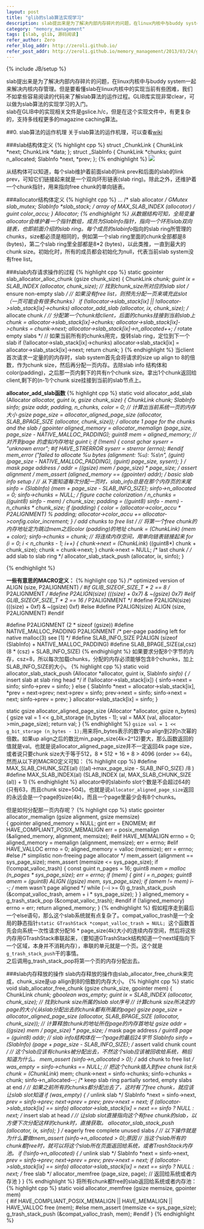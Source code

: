 ```yaml
---
layout: post
title: "glib的slab算法实现学习"
description: slab提出来是为了解决内部内存碎片的问题，在linux内核中与buddy system一起来解决内核内存管理。但是要看懂slab在linux内核中的实现当前有些困难，我们不如拿些容易阅读的代码来了解slab算法的运作过程。GLIB库实现非常clear，可以做为slab算法的实现学习的入门。
category: "memory_management"
tags: [slab, glib, 源码阅读]
refer_author: Zero
refer_blog_addr: http://zeroli.github.io/
refer_post_addr: http://zeroli.github.io/memory_management/2013/03/24/glib-slab-algo-explain/
---
```

{% include JB/setup %}

slab提出来是为了解决内部内存碎片的问题，在linux内核中与buddy system一起来解决内核内存管理。但是要看懂slab在linux内核中的实现当前有些困难，我们不如拿些容易阅读的代码来了解slab算法的运作过程。GLIB库实现非常clear，可以做为slab算法的实现学习的入门。  
slab在GLIB中的实现相关文件是gslice.h/c，但是在这个实现文件中，有更复杂的，支持多线程更多的magazine caching算法。

##0. slab算法的运作机理
关于slab算法的运作机理，可以查看[wiki](http://en.wikipedia.org/wiki/Slab_allocation%22%3Ehttp://en.wikipedia.org/wiki/Slab_allocation)


###slab结构体定义
{% highlight cpp %}
struct _ChunkLink {
	ChunkLink *next;
	ChunkLink *data;
};
struct _SlabInfo {
	ChunkLink *chunks;
	guint n_allocated;
	SlabInfo *next, *prev;
};
{% endhighlight %}
![](http://zeroli.github.io/assets/image/1345812003_5463.png)

从结构体可以知道，每个slab维护着前面slab的link prev和后面的slab的link prev，可知它们链接起来就是一个双向环形链表(slab ring)。除此之外，还维护着一个chunk指针，用来指向free chunk的单向链表。

###allocator结构体定义
{% highlight cpp %}
	...
	/* slab allocator */
	GMutex slab_mutex;
	SlabInfo **slab_stack; /* array of MAX_SLAB_INDEX (allocator) */
	guint color_accu;
} Allocator;
{% endhighlight %}
从数据结构可知，全局变量allocator会维护着一个指针数组，成员为SlabInfo*指针，指向一个环形slab双向链表，也即前面介绍的slab ring。每个成员的slabinfo*指向的slab ring所管理的chunks，size都必须是相同的，例如第一个slab ring里面的chunk全部都是8 (bytes)，第二个slab ring里全部都是8\*2 (bytes)，以此类推，一直到最大的chunk size。初始化时，所有的成员都会初始化为null，代表当前slab system没有free list。

###slab内存请求操作的过程
{% highlight cpp %}
static gpointer
slab_allocator_alloc_chunk (gsize chunk_size)
{
	ChunkLink *chunk;
	guint ix = SLAB_INDEX (allocator, chunk_size); // 找到chunk_size所对应的slab slot
	/* ensure non-empty slab */
	// 如果没有free list，则预先分配一页来填充此slot（一页可能会有很多chunks）
	if (!allocator->slab_stack[ix] || !allocator->slab_stack[ix]->chunks)
	allocator_add_slab (allocator, ix, chunk_size);
	/* allocate chunk */
	// 分配第一个chunk给client，后面的chunks挂接到当前slab上
	chunk = allocator->slab_stack[ix]->chunks;
	allocator->slab_stack[ix]->chunks = chunk->next;
	allocator->slab_stack[ix]->n_allocated++;
	/* rotate empty slabs */
	// 如果当前所有的chunks用完，旋转slab ring，定位到下一个slab
	if (!allocator->slab_stack[ix]->chunks)
	allocator->slab_stack[ix] = allocator->slab_stack[ix]->next;
	return chunk;
}
{% endhighlight %}
当client首次请求一定量的的内存时，slab system首先会将请求的size up align to 8的倍数，作为chunk size，然后再分配一页内存。去除slab info 结构体和color(padding)，之后那一页内剩下的共有n个chunk size。拿出1个chunk返回给client,剩下的(n-1)个chunk size挂接到当前的slab节点上。

**allocator_add_slab函数**
{% highlight cpp %}
static void
allocator_add_slab (Allocator *allocator,
guint ix,
gsize chunk_size)
{
	ChunkLink *chunk;
	SlabInfo *sinfo;
	gsize addr, padding, n_chunks, color = 0;
	// 计算出当前系统一页的内存大小
	gsize page_size = allocator_aligned_page_size (allocator, SLAB_BPAGE_SIZE (allocator, chunk_size));
	/* allocate 1 page for the chunks and the slab */
	gpointer aligned_memory = allocator_memalign (page_size, page_size - NATIVE_MALLOC_PADDING);
	guint8 *mem = aligned_memory; // 对齐到page 的虚拟内存地址
	guint i;
	if (!mem)
	{
		const gchar *syserr = "unknown error";
		#if HAVE_STRERROR
		syserr = strerror (errno);
		#endif
		mem_error ("failed to allocate %u bytes (alignment: %u): %s\n",
		(guint) (page_size - NATIVE_MALLOC_PADDING), (guint) page_size, syserr);
	}
	/* mask page address */
	addr = ((gsize) mem / page_size) * page_size;
	/* assert alignment */
	mem_assert (aligned_memory == (gpointer) addr);
	/* basic slab info setup */
	// 从下面知道每次分配一页时，slab_info总是在那个内存页的末尾
	sinfo = (SlabInfo*) (mem + page_size - SLAB_INFO_SIZE);
	sinfo->n_allocated = 0;
	sinfo->chunks = NULL;
	/* figure cache colorization */
	n_chunks = ((guint8*) sinfo - mem) / chunk_size;
	padding = ((guint8*) sinfo - mem) - n_chunks * chunk_size;
	if (padding)
	{
		color = (allocator->color_accu * P2ALIGNMENT) % padding;
		allocator->color_accu += allocator->config.color_increment;
	}
	/* add chunks to free list */
	// 将第一个free chunk的内存地址定为跳过mem之后color (padding)的地址
	chunk = (ChunkLink*) (mem + color);
	sinfo->chunks = chunk;
	// 将连续内存空间，用单向链表链接起来
	for (i = 0; i < n_chunks - 1; i++)
	{
		chunk->next = (ChunkLink*) ((guint8*) chunk + chunk_size);
		chunk = chunk->next;
	}
	chunk->next = NULL; /* last chunk */
	/* add slab to slab ring */
	allocator_slab_stack_push (allocator, ix, sinfo);
}

{% endhighlight %}

**一些有意思的MACRO定义：**
{% highlight cpp %}
/* optimized version of ALIGN (size, P2ALIGNMENT) */
#if     GLIB_SIZEOF_SIZE_T * 2 == 8  /* P2ALIGNMENT */
#define P2ALIGN(size)   (((size) + 0x7) & ~(gsize) 0x7)
#elif   GLIB_SIZEOF_SIZE_T * 2 == 16 /* P2ALIGNMENT */
#define P2ALIGN(size)   (((size) + 0xf) & ~(gsize) 0xf)
#else
#define P2ALIGN(size)   ALIGN (size, P2ALIGNMENT)
#endif

#define P2ALIGNMENT             (2 * sizeof (gsize)) 
#define NATIVE_MALLOC_PADDING   P2ALIGNMENT            /* per-page padding left for native malloc(3) see [1] */
#define SLAB_INFO_SIZE          P2ALIGN (sizeof (SlabInfo) + NATIVE_MALLOC_PADDING)
#define SLAB_BPAGE_SIZE(al,csz) (8 * (csz) + SLAB_INFO_SIZE)
{% endhighlight %}
如果要求分配8个字节的内存，csz=8，所以每次加载chunks，分配的内存必须能够包含8个chunks，加上SLAB_INFO_SIZE的大小。
{% highlight cpp %}
static void
allocator_slab_stack_push (Allocator *allocator,
                           guint      ix,
                           SlabInfo  *sinfo)
{
	/* insert slab at slab ring head */
	if (!allocator->slab_stack[ix])
	{
		sinfo->next = sinfo;
		sinfo->prev = sinfo;
	}
	else
	{
		  SlabInfo *next = allocator->slab_stack[ix], *prev = next->prev;
		  next->prev = sinfo;
		  prev->next = sinfo;
		  sinfo->next = next;
		  sinfo->prev = prev;
	}
	allocator->slab_stack[ix] = sinfo;
}

static gsize
allocator_aligned_page_size (Allocator *allocator,
                             gsize      n_bytes)
{
	gsize val = 1 << g_bit_storage (n_bytes - 1);
	val = MAX (val, allocator->min_page_size);
	return val;
}
{% endhighlight %}
`gsize val = 1 << g_bit_storage (n_bytes - 1);`用来将n_bytes表示的数字up align到2的n次幂的倍数。如果up align之后的数比min_page_size(4k=2^12)要大，那么函数返回的值就是val。也就是说allocator_aligned_page_size并不一定返回4k page size，或者说只要chunk size大于等于512，8 * 512 + 16 + 8 > 4096 (order >= 64)。
然而从以下的MACRO定义可知：
{% highlight cpp %}
#define MAX_SLAB_CHUNK_SIZE(al) (((al)->max_page_size - SLAB_INFO_SIZE) /8 )
#define MAX_SLAB_INDEX(al)      (SLAB_INDEX (al, MAX_SLAB_CHUNK_SIZE (al)) + 1)
{% endhighlight %}
allocator中的slabinfo slot个数是不会超过64的(只有63，而且chunk size=504)。也就是说`allocator_aligned_page_size`返回的永远会是一个page的size(4k)，而且一个page里最少会有8个chunks。

但是如何分配那一页内存呢？
{% highlight cpp %}
static gpointer
allocator_memalign (gsize alignment,  gsize memsize)          
{
	gpointer aligned_memory = NULL;
    gint err = ENOMEM;
#if     HAVE_COMPLIANT_POSIX_MEMALIGN
    err = posix_memalign (&aligned_memory, alignment, memsize);
#elif   HAVE_MEMALIGN
    errno = 0;
    aligned_memory = memalign (alignment, memsize);
    err = errno;
#elif   HAVE_VALLOC
    errno = 0;
    aligned_memory = valloc (memsize);
    err = errno;
#else
    /* simplistic non-freeing page allocator */
    mem_assert (alignment == sys_page_size);
    mem_assert (memsize <= sys_page_size);
    if (!compat_valloc_trash)
    {
        const guint n_pages = 16;
        guint8 *mem = malloc (n_pages * sys_page_size);
        err = errno;
        if (mem)
        {
            gint i = n_pages;
            guint8 *amem = (guint8*) ALIGN ((gsize) mem, sys_page_size);
            if (amem != mem)
            i--;        /* mem wasn't page aligned */
            while (--i >= 0)
            g_trash_stack_push (&compat_valloc_trash, amem + i * sys_page_size);
        }
    }
    aligned_memory = g_trash_stack_pop (&compat_valloc_trash);
#endif
    if (!aligned_memory)
    errno = err;
    return aligned_memory;
}
{% endhighlight %}
假如程序走到最后一个else语句，那么这个slab系统就有点复杂了。compat_valloc_trash是一个全局的静态指针`static GTrashStack *compat_valloc_trash = NULL; `这个函数首先会向系统一次性请求分配16 \* page_size(4k)大小的连续内存空间，然后将这些内存用GTrashStack串联起来，（要知道GTrashStack结构知道一个next域指向下一个区域，本身并不消耗内存），串联的单元就是一个页。这个就是`g_trash_stack_push`干的事情。  
之后调用g\_trash\_stack\_pop将第一个页的内存分配出去。

###slab内存释放的操作
slab内存释放的操作由slab_allocator_free_chunk来完成，chunk_size是up allign到8的倍数的内存大小。
{% highlight cpp %}
static void
slab_allocator_free_chunk (gsize chunk_size, gpointer mem)
{
	ChunkLink *chunk;
	gboolean was_empty;
	guint ix = SLAB_INDEX (allocator, chunk_size); // 找到chunk size所属的slab slot序号
	// 计算chunk size所决定的page的大小(从slab分配出去的chunk都有所属的page)
	gsize page_size = allocator_aligned_page_size (allocator, SLAB_BPAGE_SIZE (allocator, chunk_size));
	// 计算释放chunk的地址所在page的内存首地址
	gsize addr = ((gsize) mem / page_size) * page_size;
	/* mask page address */
	guint8 *page = (guint8*) addr;
	// slab info结构体在一个page的最后24字节
	SlabInfo *sinfo = (SlabInfo*) (page + page_size - SLAB_INFO_SIZE);
	/* assert valid chunk count */
	// 这个slab应该有chunks被分配出去，不然这个slab应该被回收给系统，稍后知道为什么。
	mem_assert (sinfo->n_allocated > 0);
	/* add chunk to free list */
    was_empty = sinfo->chunks == NULL;
	// 把这个chunk插入到free chunk list头
	chunk = (ChunkLink*) mem;
	chunk->next = sinfo->chunks;
	sinfo->chunks = chunk;
	sinfo->n_allocated--;
	/* keep slab ring partially sorted, empty slabs at end */
	// 如果之前所有的chunks都分配出去了，这时有了free chunk，就应该让slab slot知道
	if (was_empty)
    {
		/* unlink slab */
		SlabInfo *next = sinfo->next, *prev = sinfo->prev;
		next->prev = prev;
		prev->next = next;
		if (allocator->slab_stack[ix] == sinfo)
		allocator->slab_stack[ix] = next == sinfo ? NULL : next;
		/* insert slab at head */
		// 让slab slot直接指向这个有free chunk的slab，以方便下次分配这样的chunk时，直接获取。
		allocator_slab_stack_push (allocator, ix, sinfo);
    }
	/* eagerly free complete unused slabs */
	// 以下操作就是为什么要做mem_assert (sinfo->n_allocated > 0);原因
	// 当这个slab所有的chunk都free时，就可以将这个slab所在页面返回给系统，或者TrashStack内存池。
	if (!sinfo->n_allocated)
    {
		/* unlink slab */
		SlabInfo *next = sinfo->next, *prev = sinfo->prev;
		next->prev = prev;
		prev->next = next;
		if (allocator->slab_stack[ix] == sinfo)
		allocator->slab_stack[ix] = next == sinfo ? NULL : next;
		/* free slab */
		allocator_memfree (page_size, page);  // 返回给系统或者内存池
    }
}
{% endhighlight %}
将所有chunk都free的slab返回给系统或者内存池：
{% highlight cpp %}
static void
allocator_memfree (gsize memsize, gpointer mem)             
{
#if     HAVE_COMPLIANT_POSIX_MEMALIGN || HAVE_MEMALIGN || HAVE_VALLOC
	free (mem);
#else
	mem_assert (memsize <= sys_page_size);
    g_trash_stack_push (&compat_valloc_trash, mem);
#endif
}
{% endhighlight %}